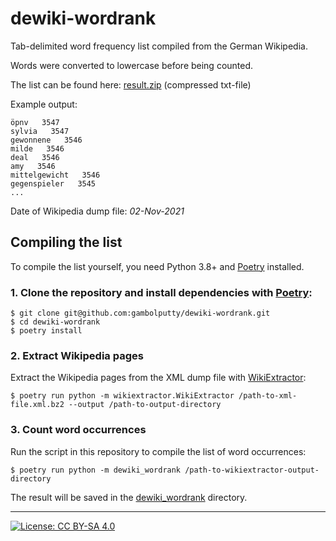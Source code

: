 # dewiki-wordrank

Tab-delimited word frequency list compiled from the German Wikipedia.

Words were converted to lowercase before being counted.

The list can be found here: [result.zip](https://github.com/gambolputty/dewiki-wordrank/blob/main/result.zip) (compressed txt-file)

Example output:
```
öpnv   3547
sylvia   3547
gewonnene   3546
milde   3546
deal   3546
amy   3546
mittelgewicht   3546
gegenspieler   3545
...
```

Date of Wikipedia dump file: _02-Nov-2021_

## Compiling the list

To compile the list yourself, you need Python 3.8+ and [Poetry](https://python-poetry.org/) installed.

### 1. Clone the repository and install dependencies with [Poetry](https://python-poetry.org/):

```shell
$ git clone git@github.com:gambolputty/dewiki-wordrank.git
$ cd dewiki-wordrank
$ poetry install
```

### 2. Extract Wikipedia pages

Extract the Wikipedia pages from the XML dump file with [WikiExtractor](https://github.com/attardi/wikiextractor):

```shell
$ poetry run python -m wikiextractor.WikiExtractor /path-to-xml-file.xml.bz2 --output /path-to-output-directory
```

### 3. Count word occurrences

Run the script in this repository to compile the list of word occurrences:

```shell
$ poetry run python -m dewiki_wordrank /path-to-wikiextractor-output-directory
```

The result will be saved in the [dewiki_wordrank](/dewiki_wordrank) directory.

----

[![License: CC BY-SA 4.0](https://img.shields.io/badge/License-CC%20BY--SA%204.0-lightgrey.svg)](https://creativecommons.org/licenses/by-sa/4.0/)
